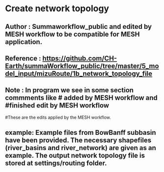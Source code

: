 ﻿# Create network topology

## Author : Summaworkflow_public and edited by MESH workflow to be compatible for MESH application.

## Reference : https://github.com/CH-Earth/summaWorkflow_public/tree/master/5_model_input/mizuRoute/1b_network_topology_file


## Note : In program we see in some section commments like # added by MESH workflow and #finished edit by MESH workflow
#These are the edits applied by the MESH workflow.


## example: Example files from BowBanff subbasin have been provided. The necessary shapefiles (river_basins and river_network) are given as an example. The output network topology file is stored at settings/routing folder. 
